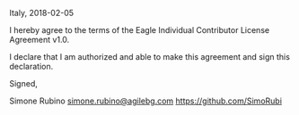 Italy, 2018-02-05

I hereby agree to the terms of the Eagle Individual Contributor License
Agreement v1.0.

I declare that I am authorized and able to make this agreement and sign this
declaration.

Signed,

Simone Rubino simone.rubino@agilebg.com https://github.com/SimoRubi
